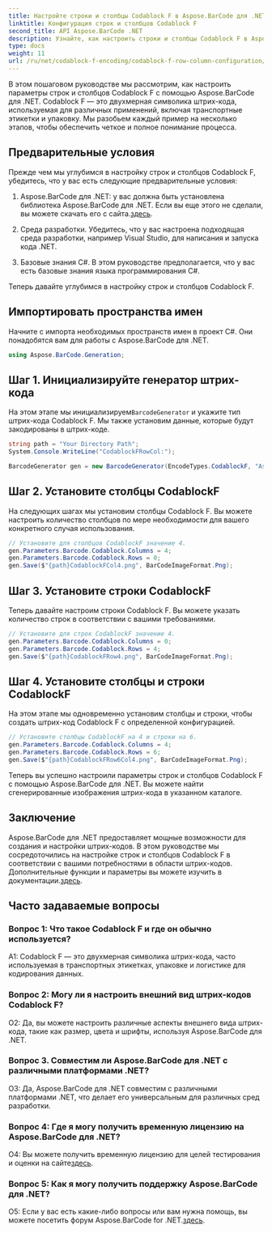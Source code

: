 ```yaml
---
title: Настройте строки и столбцы Codablock F в Aspose.BarCode для .NET
linktitle: Конфигурация строк и столбцов Codablock F
second_title: API Aspose.BarCode .NET
description: Узнайте, как настроить строки и столбцы Codablock F в Aspose.BarCode для .NET. Создавайте индивидуальные 2D-штрих-коды для различных приложений.
type: docs
weight: 11
url: /ru/net/codablock-f-encoding/codablock-f-row-column-configuration/
---
```

В этом пошаговом руководстве мы рассмотрим, как настроить параметры строк и столбцов Codablock F с помощью Aspose.BarCode для .NET. Codablock F — это двухмерная символика штрих-кода, используемая для различных применений, включая транспортные этикетки и упаковку. Мы разобьем каждый пример на несколько этапов, чтобы обеспечить четкое и полное понимание процесса.

## Предварительные условия

Прежде чем мы углубимся в настройку строк и столбцов Codablock F, убедитесь, что у вас есть следующие предварительные условия:

1.  Aspose.BarCode для .NET: у вас должна быть установлена библиотека Aspose.BarCode для .NET. Если вы еще этого не сделали, вы можете скачать его с сайта.[здесь](https://releases.aspose.com/barcode/net/).

2. Среда разработки. Убедитесь, что у вас настроена подходящая среда разработки, например Visual Studio, для написания и запуска кода .NET.

3. Базовые знания C#. В этом руководстве предполагается, что у вас есть базовые знания языка программирования C#.

Теперь давайте углубимся в настройку строк и столбцов Codablock F.

## Импортировать пространства имен

Начните с импорта необходимых пространств имен в проект C#. Они понадобятся вам для работы с Aspose.BarCode для .NET.

```csharp
using Aspose.BarCode.Generation;
```

## Шаг 1. Инициализируйте генератор штрих-кода

 На этом этапе мы инициализируем`BarcodeGenerator` и укажите тип штрих-кода Codablock F. Мы также установим данные, которые будут закодированы в штрих-коде.

```csharp
string path = "Your Directory Path";
System.Console.WriteLine("CodablockFRowCol:");

BarcodeGenerator gen = new BarcodeGenerator(EncodeTypes.CodablockF, "Aspose.Barcode");
```

## Шаг 2. Установите столбцы CodablockF

На следующих шагах мы установим столбцы Codablock F. Вы можете настроить количество столбцов по мере необходимости для вашего конкретного случая использования.

```csharp
// Установите для столбцов CodablockF значение 4.
gen.Parameters.Barcode.Codablock.Columns = 4;
gen.Parameters.Barcode.Codablock.Rows = 0;
gen.Save($"{path}CodablockFCol4.png", BarCodeImageFormat.Png);
```

## Шаг 3. Установите строки CodablockF

Теперь давайте настроим строки Codablock F. Вы можете указать количество строк в соответствии с вашими требованиями.

```csharp
// Установите для строк CodablockF значение 4.
gen.Parameters.Barcode.Codablock.Columns = 0;
gen.Parameters.Barcode.Codablock.Rows = 4;
gen.Save($"{path}CodablockFRow4.png", BarCodeImageFormat.Png);
```

## Шаг 4. Установите столбцы и строки CodablockF

На этом этапе мы одновременно установим столбцы и строки, чтобы создать штрих-код Codablock F с определенной конфигурацией.

```csharp
// Установите столбцы CodablockF на 4 и строки на 6.
gen.Parameters.Barcode.Codablock.Columns = 4;
gen.Parameters.Barcode.Codablock.Rows = 6;
gen.Save($"{path}CodablockFRow6Col4.png", BarCodeImageFormat.Png);
```

Теперь вы успешно настроили параметры строк и столбцов Codablock F с помощью Aspose.BarCode для .NET. Вы можете найти сгенерированные изображения штрих-кода в указанном каталоге.

## Заключение

 Aspose.BarCode для .NET предоставляет мощные возможности для создания и настройки штрих-кодов. В этом руководстве мы сосредоточились на настройке строк и столбцов Codablock F в соответствии с вашими потребностями в области штрих-кодов. Дополнительные функции и параметры вы можете изучить в документации.[здесь](https://reference.aspose.com/barcode/net/).

## Часто задаваемые вопросы

### Вопрос 1: Что такое Codablock F и где он обычно используется?

A1: Codablock F — это двухмерная символика штрих-кода, часто используемая в транспортных этикетках, упаковке и логистике для кодирования данных.

### Вопрос 2: Могу ли я настроить внешний вид штрих-кодов Codablock F?

О2: Да, вы можете настроить различные аспекты внешнего вида штрих-кода, такие как размер, цвета и шрифты, используя Aspose.BarCode для .NET.

### Вопрос 3. Совместим ли Aspose.BarCode для .NET с различными платформами .NET?

О3: Да, Aspose.BarCode для .NET совместим с различными платформами .NET, что делает его универсальным для различных сред разработки.

### Вопрос 4: Где я могу получить временную лицензию на Aspose.BarCode для .NET?

 О4: Вы можете получить временную лицензию для целей тестирования и оценки на сайте[здесь](https://purchase.aspose.com/temporary-license/).

### Вопрос 5: Как я могу получить поддержку Aspose.BarCode для .NET?

 О5: Если у вас есть какие-либо вопросы или вам нужна помощь, вы можете посетить форум Aspose.BarCode for .NET.[здесь](https://forum.aspose.com/c/barcode/13).